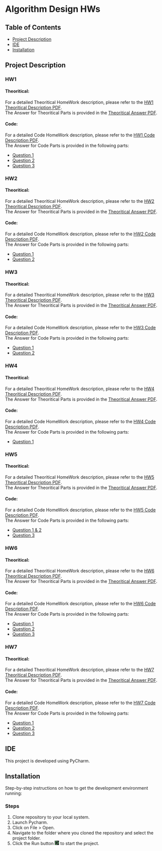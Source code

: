 # Algorithm Design HWs

## Table of Contents
- [Project Description](#project-description)
- [IDE](#ide)
- [Installation](#installation)

## Project Description

### HW1
#### Theoritical:
For a detailed Theoritical HomeWork description, please refer to the [HW1 Theoritical Description PDF](./Theoritical%20Algo/Assignment1-%20Algorithm%20Design.pdf). <br />
The Answer for Theoritical Parts is provided in the [Theoritical Answer PDF](./Theoritical%20Algo/9931061_HW1.pdf). <br />

#### Code:
For a detailed Code HomeWork description, please refer to the [HW1 Code Description PDF](./HW1-Code.pdf). <br />
The Answer for Code Parts is provided in the following parts:
- [Question 1](./HW1/Q1.py)
- [Question 2](./HW1/Q2.py)
- [Question 3](./HW1/Q3.py)


### HW2
#### Theoritical:
For a detailed Theoritical HomeWork description, please refer to the [HW2 Theoritical Description PDF](./Theoritical%20Algo/Assignment2-%20Algorithm%20Design.pdf). <br />
The Answer for Theoritical Parts is provided in the [Theoritical Answer PDF](./Theoritical%20Algo/9931061_HW2%20(1).pdf). <br />

#### Code:
For a detailed Code HomeWork description, please refer to the [HW2 Code Description PDF](./HW2-Code.pdf). <br />
The Answer for Code Parts is provided in the following parts:
- [Question 1](./HW2/Q1.py)
- [Question 2](./HW2/Q2.py)

### HW3
#### Theoritical:
For a detailed Theoritical HomeWork description, please refer to the [HW3 Theoritical Description PDF](./Theoritical%20Algo/Assignment3-%20Algorithm%20Design.pdf). <br />
The Answer for Theoritical Parts is provided in the [Theoritical Answer PDF](./Theoritical%20Algo/9931061_HW3.pdf). <br />

#### Code:
For a detailed Code HomeWork description, please refer to the [HW3 Code Description PDF](./HW3-Code.pdf). <br />
The Answer for Code Parts is provided in the following parts:
- [Question 1](./AlgoDesignHW3/Q1.py)
- [Question 2](./AlgoDesignHW3/Q2.py)

### HW4
#### Theoritical:
For a detailed Theoritical HomeWork description, please refer to the [HW4 Theoritical Description PDF](./Theoritical%20Algo/Assignment4-%20Algorithm%20Design.pdf). <br />
The Answer for Theoritical Parts is provided in the [Theoritical Answer PDF](./Theoritical%20Algo/9931061_HW4.pdf). <br />

#### Code:
For a detailed Code HomeWork description, please refer to the [HW4 Code Description PDF](./HW4-Code.pdf). <br />
The Answer for Code Parts is provided in the following parts:
- [Question 1](./AlgoHW4/Q1.py)

### HW5
#### Theoritical:
For a detailed Theoritical HomeWork description, please refer to the [HW5 Theoritical Description PDF](./Theoritical%20Algo/Assignment5-%20Algorithm%20Design.pdf). <br />
The Answer for Theoritical Parts is provided in the [Theoritical Answer PDF](./Theoritical%20Algo/9931061_HW5.pdf). <br />

#### Code:
For a detailed Code HomeWork description, please refer to the [HW5 Code Description PDF](./HW5-Code.pdf). <br />
The Answer for Code Parts is provided in the following parts:
- [Question 1 & 2](./Algo_HW5/Q2.py)
- [Question 3](./Algo_HW5/q3.py)

### HW6
#### Theoritical:
For a detailed Theoritical HomeWork description, please refer to the [HW6 Theoritical Description PDF](./Theoritical%20Algo/Assignment6-%20Algorithm%20Design.pdf). <br />
The Answer for Theoritical Parts is provided in the [Theoritical Answer PDF](./Theoritical%20Algo/9931061_HW6.pdf). <br />

#### Code:
For a detailed Code HomeWork description, please refer to the [HW6 Code Description PDF](./HW6-Code.pdf). <br />
The Answer for Code Parts is provided in the following parts:
- [Question 1](./Algo_HW6/Q1.py)
- [Question 2](./Algo_HW6/Q2.py)
- [Question 3](./Algo_HW6/Q3.py)

### HW7
#### Theoritical:
For a detailed Theoritical HomeWork description, please refer to the [HW7 Theoritical Description PDF](./Theoritical%20Algo/Assignment%207-%20Algorithm%20Design.pdf). <br />
The Answer for Theoritical Parts is provided in the [Theoritical Answer PDF](./Theoritical%20Algo/9931061_HW7.pdf). <br />

#### Code:
For a detailed Code HomeWork description, please refer to the [HW7 Code Description PDF](./HW7-Code.pdf). <br />
The Answer for Code Parts is provided in the following parts:
- [Question 1](./Algo_HW7/q1.py)
- [Question 2](./Algo_HW7/q2.py)
- [Question 3](./Algo_HW7/q3.py)

## IDE
This project is developed using PyCharm.

## Installation
Step-by-step instructions on how to get the development environment running:

### Steps
1. Clone repository to your local system.
2. Launch Pycharm.
3. Click on File > Open.
4. Navigate to the folder where you cloned the repository and select the project folder.
5. Click the Run button ![Run Image](./Pycharm_Run.PNG) to start the project.
